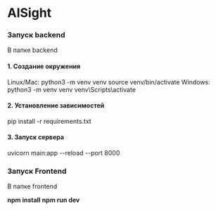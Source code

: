 # AISight

### Запуск backend
В папке backend
#### 1. Создание окружения
Linux/Mac:
 python3 -m venv venv
 source venv/bin/activate
Windows:
 python3 -m venv venv
 venv\Scripts\activate
#### 2. Установление зависимостей
pip install -r requirements.txt
#### 3. Запуск сервера
uvicorn main:app --reload --port 8000

### Запуск Frontend
В папке frontend

**npm install**
**npm run dev**



